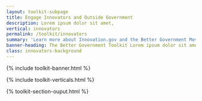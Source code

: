 ```yaml
---
layout: toolkit-subpage
title: Engage Innovators and Outside Government
description: Lorem ipsum dolor sit amet,
vertical: innovators
permalink: /toolkit/innovators
summary: 'Learn more about Innovation.gov and the Better Government Movement'
banner-heading: The Better Government Toolkit Lorem ipsum dolor sit amet, consectetur adipiscing. 
class: innovators-background
---
```


{% include toolkit-banner.html %}


{% include toolkit-verticals.html %}





{% toolkit-section-ouput.html %}